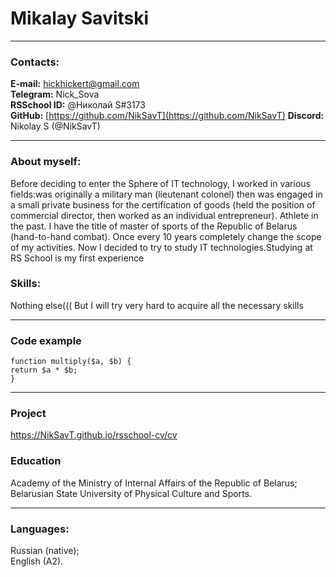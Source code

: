# Mikalay Savitski
***
### Contacts:
**E-mail:** hickhickert@gmail.com <br />
**Telegram:** Nick_Sova <br />
**RSSchool ID:** @Николай S#3173 <br />
**GitHub:** [https://github.com/NikSavT](https://github.com/NikSavT)
**Discord:** Nikolay S (@NikSavT)
***
### About myself:
Before deciding to enter the Sphere of IT technology, I worked in various fields:was originally a military man (lieutenant colonel) then was engaged in a small private business for the certification of goods (held the position of commercial director, then worked as an individual entrepreneur). Athlete in the past. I have the title of master of sports of the Republic of Belarus (hand-to-hand combat). Оnce every 10 years completely change the scope of my activities. Now I decided to try to study IT technologies.Studying at RS School is my first experience
### Skills:
Nothing else((( But I will try very hard to acquire all the necessary skills
***
### Code example
 
    function multiply($a, $b) {
    return $a * $b;
    }
***
### Project
https://NikSavT.github.io/rsschool-cv/cv
### Education <br>
Academy of the Ministry of Internal Affairs of the Republic of Belarus;<br/>
Belarusian State University of Physical Culture and Sports.
***
### Languages: <br />
Russian (native);<br />
English (A2).
